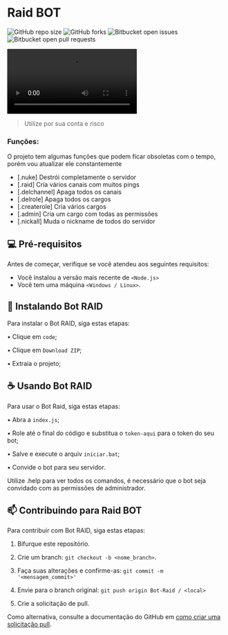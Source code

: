 # Raid BOT

![GitHub repo size](https://img.shields.io/github/repo-size/gabriel-preti-ferraz/bot-raid?style=for-the-badge)
![GitHub forks](https://img.shields.io/github/forks/gabriel-preti-ferraz/bot-raid?style=for-the-badge)
![Bitbucket open issues](https://img.shields.io/bitbucket/issues/gabriel-preti-ferraz/bot-raid?style=for-the-badge)
![Bitbucket open pull requests](https://img.shields.io/bitbucket/pr-raw/gabriel-preti-ferraz/bot-raid?style=for-the-badge)

<video src="https://i.imgur.com/Tbc0BL9.mp4" controls></video>

> Utilize por sua conta e risco

### Funções:

O projeto tem algumas funções que podem ficar obsoletas com o tempo, porém vou atualizar ele constantemente

- [.nuke] Destrói completamente o servidor
- [.raid] Cria vários canais com muitos pings
- [.delchannel] Apaga todos os canais
- [.delrole] Apaga todos os cargos
- [.createrole] Cria vários cargos
- [.admin] Cria um cargo com todas as permissões
- [.nickall] Muda o nickname de todos do servidor

## 💻 Pré-requisitos

Antes de começar, verifique se você atendeu aos seguintes requisitos:

* Você instalou a versão mais recente de `<Node.js>`
* Você tem uma máquina `<Windows / Linux>`.

## 🚀 Instalando Bot RAID

Para instalar o Bot RAID, siga estas etapas:

• Clique em `code`;

• Clique em `Download ZIP`;

• Extraia o projeto;


## ☕ Usando Bot RAID

Para usar o Bot Raid, siga estas etapas:

• Abra a `index.js`;

• Role até o final do código e substitua o `token-aqui` para o token do seu bot;

• Salve e execute o arquiv `iniciar.bat`;

• Convide o bot para seu servidor.


Utilize .help para ver todos os comandos, é necessário que o bot seja convidado com as permissões de administrador.

## 📫 Contribuindo para Raid BOT

Para contribuir com Bot RAID, siga estas etapas:

1. Bifurque este repositório.

2. Crie um branch: `git checkout -b <nome_branch>`.

3. Faça suas alterações e confirme-as: `git commit -m '<mensagem_commit>'`

4. Envie para o branch original: `git push origin Bot-Raid / <local>`

5. Crie a solicitação de pull.


Como alternativa, consulte a documentação do GitHub em [como criar uma solicitação pull](https://help.github.com/en/github/collaborating-with-issues-and-pull-requests/creating-a-pull-request).
